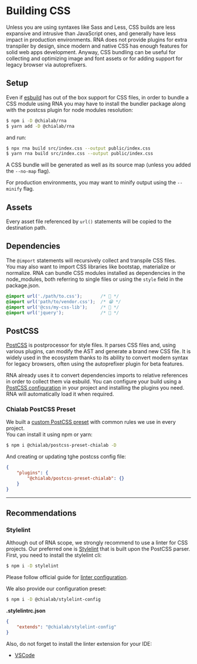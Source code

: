 # Building CSS

Unless you are using syntaxes like Sass and Less, CSS builds are less expansive and intrusive than JavaScript ones, and generally have less impact in production environments. RNA does not provide plugins for extra transpiler by design, since modern and native CSS has enough features for solid web apps development. Anyway, CSS bundling can be useful for collecting and optimizing image and font assets or for adding support for legacy browser via autoprefixers.

## Setup

Even if [esbuild](https://esbuild.github.io/) has out of the box support for CSS files, in order to bundle a CSS module using RNA you may have to install the bundler package along with the postcss plugin for node modules resolution:

```sh
$ npm i -D @chialab/rna
$ yarn add -D @chialab/rna
```

and run:

```sh
$ npx rna build src/index.css --output public/index.css
$ yarn rna build src/index.css --output public/index.css
```

A CSS bundle will be generated as well as its source map (unless you added the `--no-map` flag).

For production environments, you may want to minify output using the `--minify` flag.

## Assets

Every asset file referenced by `url()` statements will be copied to the destination path.

## Dependencies

The `@import` statements will recursively collect and transpile CSS files.  
You may also want to import CSS libraries like bootstap, materialize or normalize. RNA can bundle CSS modules installed as dependencies in the node_modules, both referring to single files or using the `style` field in the package.json.

```css
@import url('./path/to.css');       /* 🙂 */
@import url('path/to/vendor.css');  /* 😁 */
@import url('@css/my-css-lib');     /* 🤩 */
@import url('jquery');              /* 🤕 */
```

## PostCSS

[PostCSS](https://postcss.org/) is postprocessor for style files. It parses CSS files and, using various plugins, can modify the AST and generate a brand new CSS file. It is widely used in the ecosystem thanks to its ability to convert modern syntax for legacy browsers, often using the autoprefixer plugin for beta features.

RNA already uses it to convert dependencies imports to relative references in order to collect them via esbuild. You can configure your build using a [PostCSS configuration](https://github.com/postcss/postcss-load-config) in your project and installing the plugins you need. RNA will automatically load it when required.

### Chialab PostCSS Preset

We built a [custom PostCSS preset](https://www.npmjs.com/package/@chialab/postcss-preset-chialab) with common rules we use in every project.  
You can install it using npm  or yarn:

```sh
$ npm i @chialab/postcss-preset-chialab -D
```

And creating or updating tghe postcss config file:

```json
{
    "plugins": {
        "@chialab/postcss-preset-chialab": {}
    }
}
```

---

## Recommendations

### Stylelint

Although out of RNA scope, we strongly recommend to use a linter for CSS projects. Our preferred one is [Stylelint](https://stylelint.io/) that is built upon the PostCSS parser.  
First, you need to install the stylelint cli:

```sh
$ npm i -D stylelint
```

Please follow official guide for [linter configuration](https://stylelint.io/user-guide/configure).

We also provide our configuration preset:

```sh
$ npm i -D @chialab/stylelint-config
```

**.stylelintrc.json**

```json
{
    "extends": "@chialab/stylelint-config"
}
```

Also, do not forget to install the linter extension for your IDE:
* [VSCode](https://marketplace.visualstudio.com/items?itemName=stylelint.vscode-stylelint)
